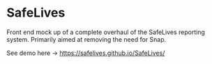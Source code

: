 # SafeLives

Front end mock up of a complete overhaul of the SafeLives reporting system. Primarily aimed at removing the need for Snap.


See demo here -> https://safelives.github.io/SafeLives/
